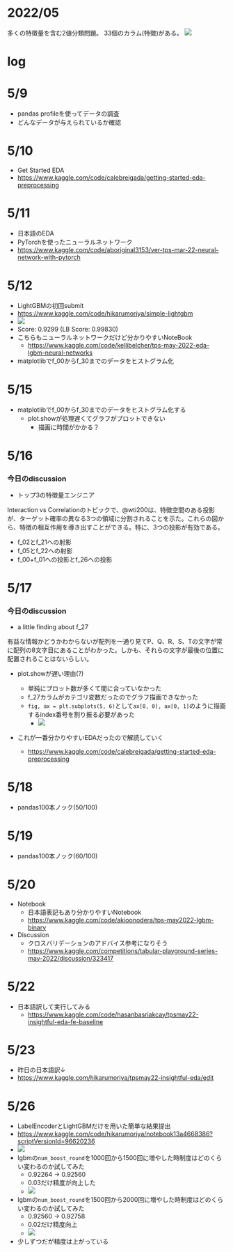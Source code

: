 # 2022/05
多くの特徴量を含む2値分類問題。
33個のカラム(特徴)がある。
![](2022-05-09-23-30-14.png)

# log
# 5/9
* pandas profileを使ってデータの調査
* どんなデータが与えられているか確認

# 5/10
* Get Started EDA
* https://www.kaggle.com/code/calebreigada/getting-started-eda-preprocessing

# 5/11
* 日本語のEDA
* PyTorchを使ったニューラルネットワーク
* https://www.kaggle.com/code/aboriginal3153/ver-tps-mar-22-neural-network-with-pytorch

# 5/12
* LightGBMの初回submit
* https://www.kaggle.com/code/hikarumoriya/simple-lightgbm
* ![](2022-05-12-21-46-42.png)
* Score: 0.9299 (LB Score: 0.99830)
* こちらもニューラルネットワークだけど分かりやすいNoteBook
    * https://www.kaggle.com/code/kellibelcher/tps-may-2022-eda-lgbm-neural-networks
* matplotlibでf_00からf_30までのデータをヒストグラム化

 # 5/15
 * matplotlibでf_00からf_30までのデータをヒストグラム化する
   * plot.showが処理遅くてグラフがプロットできない
     * 描画に時間がかかる？

# 5/16
### 今日のdiscussion
* トップ3の特徴量エンジニア

Interaction vs Correlationのトピックで、@wti200は、特徴空間のある投影が、ターゲット確率の異なる3つの領域に分割されることを示た。これらの図から、特徴の相互作用を導き出すことができる。特に、3つの投影が有効である。

* f_02とf_21への射影
* f_05とf_22への射影
* f_00+f_01への投影とf_26への投影

# 5/17
### 今日のdiscussion
* a little finding about f_27

有益な情報かどうかわからないが配列を一通り見てP、Q、R、S、Tの文字が常に配列の8文字目にあることがわかった。しかも、それらの文字が最後の位置に配置されることはないらしい。

* plot.showが遅い理由(?)
  * 単純にプロット数が多くて間に合っていなかった
  * f_27カラムがカテゴリ変数だったのでグラフ描画できなかった
  * `fig, ax = plt.subplots(5, 6)`として`ax[0, 0], ax[0, 1]`のように描画するindex番号を割り振る必要があった
    * ![](2022-05-17-15-20-05.png)

* これが一番分かりやすいEDAだったので解読していく
  * https://www.kaggle.com/code/calebreigada/getting-started-eda-preprocessing

# 5/18
* pandas100本ノック(50/100)

# 5/19
* pandas100本ノック(60/100)

# 5/20
* Notebook
  * 日本語表記もあり分かりやすいNotebook
  * https://www.kaggle.com/code/akioonodera/tps-may2022-lgbm-binary
* Discussion
  * クロスバリデーションのアドバイス参考になりそう
  * https://www.kaggle.com/competitions/tabular-playground-series-may-2022/discussion/323417

# 5/22
* 日本語訳して実行してみる
  * https://www.kaggle.com/code/hasanbasriakcay/tpsmay22-insightful-eda-fe-baseline

# 5/23
* 昨日の日本語訳↓
* https://www.kaggle.com/hikarumoriya/tpsmay22-insightful-eda/edit

# 5/26
* LabelEncoderとLightGBMだけを用いた簡単な結果提出
* https://www.kaggle.com/code/hikarumoriya/notebook13a4668386?scriptVersionId=96620236
* ![](2022-05-26-16-31-32.png)
* lgbmの`num_boost_round`を1000回から1500回に増やした時制度はどのくらい変わるのか試してみた
  * 0.92264 -> 0.92560
  * 0.03だけ精度が向上した
  * ![](2022-05-26-16-51-33.png)
* lgbmの`num_boost_round`を1500回から2000回に増やした時制度はどのくらい変わるのか試してみた
  * 0.92560 -> 0.92758
  * 0.02だけ精度向上
  * ![](2022-05-26-16-57-19.png)
* 少しずつだが精度は上がっている